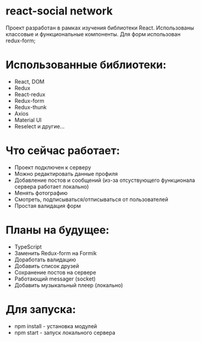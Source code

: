 # react-social network

Проект разработан в рамках изучения библиотеки React. Использованы классовые и функциональные компоненты. Для форм использован redux-form; 

# Использованные библиотеки:
- React, DOM
- Redux
- React-redux
- Redux-form
- Redux-thunk
- Axios
- Material UI
- Reselect
  и другие...
# Что сейчас работает:
- Проект подключен к серверу
- Можно редактировать данные профиля
- Добавление постов и сообщений (из-за отсуствующего функционала сервера работает локально)
- Менять фотографию
- Смотреть, подписываться/отписываться от пользователей
- Простая валидация форм
# Планы на будущее:
- TypeScript
- Заменить Redux-form на Formik
- Доработать валидацию
- Добавить список друзей
- Сохранение постов на сервере
- Работающий messager (socket)
- Добавить музыкальный плеер (локально)
# Для запуска:

-  npm install - установка модулей
-  npm start - запуск локального сервера